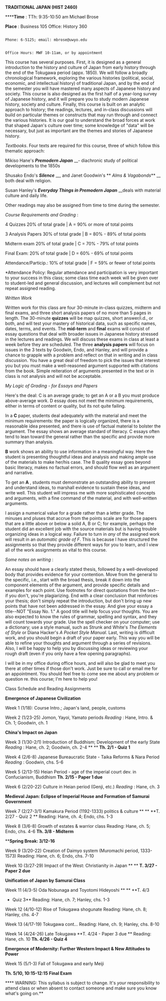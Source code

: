 **TRADITIONAL JAPAN (HIST 2460)**

******Time** : TTh: 9:35-10:50 am
Michael Brose

**Place** : Business 105
Office: History 360

                                                                                    Phone: 6-5125; email: mbrose@uwyo.edu

                                                                                    Office Hours: MWF 10-11am, or by appointment

This course has several purposes. First, it is designed as a general
introduction to the history and culture of Japan from early history through
the end of the Tokugawa period (appx. 1850). We will follow a broadly
chronological framework, exploring the various histories (political, social,
economic, and intellectual history) of traditional Japan, and by the end of
the semester you will have mastered many aspects of Japanese history and
society. This course is also designed as the first half of a year-long survey
of Japanese history, and it will prepare you to study modern Japanese history,
society and culture. Finally, this course is built on an analytic approach to
history; the readings, lectures, and in-class discussions will build on
particular themes or constructs that may run through and connect the various
histories. It is our goal to understand the broad forces at work that shaped
Japan's culture over time; some knowledge of "data" will be necessary, but
just as important are the themes and stories of Japanese history.

  
_Textbooks_. Four texts are required for this course, three of which follow
this thematic approach:

Mikiso Hane's **_Premodern Japan_** __\- diachronic study of political
developments to the 1850s

Shusako Endo's **_Silence_** __, and Janet Goodwin's ** _Alms & Vagabonds_**
__ both deal with religion.

Susan Hanley's **_Everyday Things in Premodern Japan_** __deals with material
culture and daily life.

Other readings may also be assigned from time to time during the semester.

  
_Course Requirements and Grading_ :

4 Quizzes 20% of total grade | A = 90% or more of total points

3 Analysis Papers 30% of total grade | B = 80% - 89% of total points

Midterm exam 20% of total grade | C = 70% - 79% of total points

Final Exam: 20% of total grade | D = 60% - 69% of total points

Attendance/Particip.: 10% of total grade | F = 59% or fewer of total points

*Attendance Policy: Regular attendance and participation is very important to your success in this class; some class time each week will be given over to student-led and general discussion, and lectures will complement but not repeat assigned reading.

_Written Work_

Written work for this class are four 30-minute in-class quizzes, midterm and
final exams, and three short analysis papers of no more than 5 pages in
length. The 30-minute **quizzes** will be map quizzes, short answer/i.d., or
both, and will test your mastery of historical data, such as specific names,
dates, terms, and events. The **mid-term** and **final** exams will consist of
essay questions that deal with broader issues in Japanese history stressed in
the lectures and readings. We will discuss these exams in class at least a
week before they are scheduled. The three **analysis papers** will focus on
issues in the 3 texts by Goodwin, Endo, and Hanley, and will provide a chance
to grapple with a problem and reflect on that in writing and in class
discussion. You have a great deal of freedom to pick the issues that interest
you but you must make a well-reasoned argument supported with citations from
the book. Simple reiteration of arguments presented in the text or in class is
not analysis and will not be acceptable.

  
_My Logic of Grading - for Essays and Papers_

Here's the deal: C is an average grade; to get an A or a B you must produce
above-average work. D essay does not meet the minimum requirements, either in
terms of content or quality, but its not quite failing.

In a **C** paper, students deal adequately with the material and meet the
minimum requirements: the paper is logically organized, there is a reasonable
idea presented, and there is use of factual material to bolster the argument.
The essay shows an average standard of literacy. C essays often tend to lean
toward the general rather than the specific and provide more summary than
analysis.

**B** work shows an ability to use information in a meaningful way. Here the
student is presenting thoughtful ideas and analysis and making ample use of
the materials to make her/his case. The B quality essay goes beyond basic
literacy, makes no factual errors, and should flow well as an argument and
narrative.

To get an **A** , students must demonstrate an outstanding ability to present
and understand ideas, to marshall evidence to sustain these ideas, and write
well. This student will impress me with more sophisticated concepts and
arguments, with a fine command of the material, and with well-written
arguments.

I assign a numerical value for a grade rather than a letter grade. The minuses
and pluses that accrue from the points scale are for those papers that are a
little above or below a solid A, B or C; for example, perhaps the student did
an excellent job with the source materials but is having trouble organizing
ideas in a logical way. Failure to turn in _any_ of the assigned work will
result in an _automatic grade of F_. This is because I have structured the
assignments so that they provide different ways for you to learn, and I view
all of the work assignments as vital to this course.

_Some notes on writing_ :

An essay should have a clearly stated thesis, followed by a well-developed
body that provides evidence for your contention. Move from the general to the
specific, i.e., start with the broad thesis, break it down into the component
elements of the argument, and provide specific details and examples for each
point. Use footnotes for direct quotations from the text--if you don't, you're
plagiarizing. End with a clear conclusion that reinforces your thesis; don't
simply repeat the introduction, but don't bring up new points that have not
been addressed in the essay. And give your essay a title--NOT "Essay No. 1." A
good title will help focus your thoughts. You are also expected to know the
rules of grammar, spelling and syntax, and they will count towards your grade.
Use the spell checker on your computer; use a dictionary; use a style manual,
such as Strunk and White's _The Elements of Style_ or Diana Hacker's _A Pocket
Style Manual_. Last, writing is difficult work, and you should begin a draft
of your paper early. This way you will be able to refine your thoughts and
argument through a series of revisions. Also, I will be happy to help you by
discussing ideas or reviewing your rough draft (even if you only have a few
opening paragraphs).

I will be in my office during office hours, and will also be glad to meet you
there at other times if those don't work. Just be sure to call or email me for
an appointment. You should feel free to come see me about any problem or
question re. this course; I'm here to help you!

Class Schedule and Reading Assignments

__Emergence of Japanese Civilization__

  
Week 1 (1/18): Course Intro.; Japan's land, people, customs

Week 2 (1/23-25) Jomon, Yayoi, Yamato periods  _Reading_ : Hane, Intro. & Ch.
1; Goodwin, ch. 1

__China's Impact on Japan__

Week 3 (1/30-2/1) Introduction of Buddhism; Development of the early State
_Reading_ : Hane, ch. 2; Goodwin, ch. 2-4  **    **             **Th. 2/1 -
Quiz 1**

Week 4 (2/6-8) Japanese Bureaucratic State - Taika Reforms & Nara Period
_Reading_ : Goodwin, chs. 5-6

Week 5 (2/13-15) Heian Period - age of the imperial court dev. in
Confucianism, Buddhism                                 **Th. 2/15 - Paper 1
due**

Week 6 (2/20-22) Culture in Heian period (Genji, etc.)  _Reading_ : Hane, ch.
3

__Medieval Japan: Eclipse of Imperial House and Formation of Samurai
Government__

Week 7 (2/27-3/1) Kamakura Period (1192-1333) politics & culture  **    **
**T. 2/27 - Quiz 2    **                             Reading: Hane, ch. 4;
Endo, chs. 1-3

Week 8 (3/6-8) Growth of estates & warrior class  Reading: Hane, ch. 5; Endo,
chs. 4-6 **Th. 3/8 - Midterm**

****Spring Break: 3/12-16**

Week 9 (3/20-22) Creation of Daimyo system (Muromachi period, 1333-1573)
Reading: Hane, ch. 6; Endo, chs. 7-10

Week 10 (3/27-29) Impact of the West: Christianity in Japan  **    **     **T.
3/27 - Paper 2 due**

__Unification of Japan by Samurai Class__

Week 11 (4/3-5) Oda Nobunaga and Toyotomi Hideyoshi  **    **         **T. 4/3
- Quiz 3**                                  Reading: Hane, ch. 7; Hanley, chs.
1-3

Week 12 (4/10-12) Rise of Tokugawa shogunate    Reading: Hane, ch. 8; Hanley,
chs. 4-7

Week 13 (4/17-19) Tokugawa cont...    Reading: Hane, ch. 9; Hanley, chs. 8-10

Week 14 (4/24-26) Late Tokugawa **T. 4/24 - Paper 3 due    ** Reading: Hane,
ch. 10 **Th. 4/26 - Quiz 4**

__Emergence of Modernity: Further Western Impact & New Attitudes to Power__

Week 15 (5/1-3) Fall of Tokugawa and early Meiji

**Th. 5/10, 10:15-12:15** **Final Exam**

  
**** WARNING: This syllabus is subject to change. It's _your_ responsibility
to attend class or when absent to contact someone and make sure you know
what's going on.**

